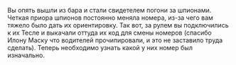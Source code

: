 Вы опять вышли из бара и стали свидетелем погони за шпионами. Четкая приора шпионов постоянно меняла номера, из-за чего вам тяжело было дать их ориентировку. Так вот, за рулем вы подключились к их Тесле и выкачали оттуда их код для смены номеров (спасибо Илону Маску что водителей прочипировали, и это не заставило труда сделать). Теперь необходимо узнать какой у них номер был изначально.
